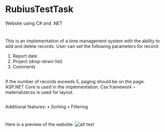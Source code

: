 # RubiusTestTask
Website using C# and .NET
#
This is an implementation of a time management system with the ability to add and delete records.
User can set the following parameters for record:
1. Report date
2. Project (drop-down list)
3. Comments
##
If the number of records exceeds 5, paging should be on the page.
ASP.NET Core is used in the implementation.
Css framework – materializecss is used for layout.
## 
Additional features:
• Sorting
• Filtering
#
Here is a preview of the website:
![alt text](https://github.com/Pioterr/RubiusTestTask/blob/master/Capture.PNG)
